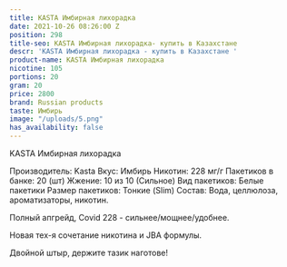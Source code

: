 ```yaml
---
title: KASTA Имбирная лихорадка
date: 2021-10-26 08:26:00 Z
position: 298
title-seo: KASTA Имбирная лихорадка- купить в Казахстане
descr: 'KASTA Имбирная лихорадка - купить в Казахстане '
product-name: KASTA Имбирная лихорадка
nicotine: 105
portions: 20
gram: 20
price: 2800
brand: Russian products
taste: Имбирь
image: "/uploads/5.png"
has_availability: false
---
```


KASTA Имбирная лихорадка

Производитель: Kasta
Вкус: Имбирь
Никотин: 228 мг/г
Пакетиков в банке: 20 (шт)
Жжение: 10 из 10 (Сильное)
Вид пакетиков: Белые пакетики
Размер пакетиков: Тонкие (Slim)
Состав: Вода, целлюлоза, ароматизаторы, никотин.

Полный апгрейд, Covid 228 - сильнее/мощнее/удобнее.

Новая тех-я сочетание никотина и JBA формулы.

Двойной штыр, держите тазик наготове!